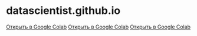 # datascientist.github.io
[Открыть в Google Colab](https://colab.research.google.com/drive/1CEZP3rQaMdvavuWiMDwG0B41kpwL_rS2#scrollTo=G1AEio569nMi)
[Открыть в Google Colab](https://colab.research.google.com/drive/1hrFfDhqwg5yPUUC1H0rzxV6TxtRS6CZu)
[Открыть в Google Colab](https://colab.research.google.com/drive/14h0dHQFinio6m-Nc808veEy4hAVp_HDA)
